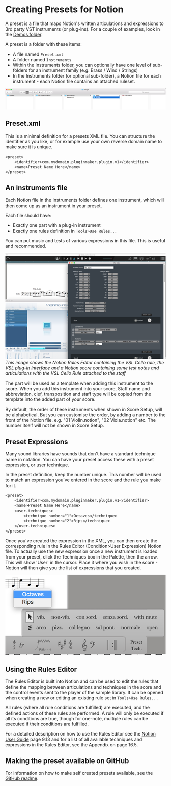 Creating Presets for Notion
==========================
A preset is a file that maps Notion's written articulations and expressions to 3rd party VST instruments (or plug-ins). For a couple of examples, look in the [Demos folder](/Demos).

A preset is a folder with these items:

* A file named `Preset.xml`
* A folder named `Instruments`
* Within the Instruments folder, you can optionally have one level of sub-folders for an instrument family (e.g. Brass / Wind / Strings)
* In the Instruments folder (or optional sub-folder), a Notion file for each instrument - each Notion file contains an attached ruleset.

![Preset folder](/Documentation/Screenshots/preset_folder_setup.png?raw=true "Presets Folder")


Preset.xml
----------
This is a minimal definition for a presets XML file. You can structure the identifier as you like, or for example use your own reverse domain name to make sure it is unique. 

    <preset>
        <identifier>com.mydomain.pluginmaker.plugin.v1</identifier>
        <name>Preset Name Here</name>
    </preset>


An instruments file
-------------------
Each Notion file in the Instruments folder defines one instrument, which will then come up as an instrument in your preset.

Each file should have:

* Exactly one part with a plug-in instrument
* Exactly one rules definition in `Tools>Use Rules...`

You can put music and tests of various expressions in this file. This is useful and recommended.

![Notion file with Rule](/Documentation/Screenshots/rules_editor.png?raw=true "Notion file with Rule" )
*This image shows the Notion Rules Editor containing the VSL Cello rule, the VSL plug-in interface and a Notion score containing some test notes and articulations with the VSL Cello Rule attached to the staff*

The part will be used as a template when adding this instrument to the score. When you add this instrument into your score, Staff name and abbreviation, clef, transposition and staff type will be copied from the template into the added part of your score.

By default, the order of these instruments when shown in Score Setup, will be alphabetical. But you can customise the order, by adding a number to the front of the Notion file. e.g. "01 Violin.notion", "02 Viola.notion" etc. The number itself will not be shown in Score Setup.


Preset Expressions
------------------------
Many sound libraries have sounds that don't have a standard technique name in notation. You can have your preset access these with a preset expression, or user technique.

In the preset definition, keep the number unique. This number will be used to match an expression you've entered in the score and the rule you make for it.

    <preset>
        <identifier>com.mydomain.pluginmaker.plugin.v1</identifier>
        <name>Preset Name Here</name>
        <user-techniques>
            <technique number="1">Octaves</technique>
            <technique number="2">Rips</technique>
        </user-techniques>
    </preset>

Once you've created the expression in the XML, you can then create the corresponding rule in the Rules Editor (Condition>User Expression) Notion file. To actually use the new expression once a new instrument is loaded from your preset, click the Techniques box in the Palette, then the arrow. This will show 'User' in the cursor. Place it where you wish in the score - Notion will then give you the list of expressions that you created.

![Preset Expressions](/Documentation/Screenshots/preset_expression.png?raw=true "Preset Expressions")


Using the Rules Editor
----------------------
The Rules Editor is built into Notion and can be used to edit the rules that define the mapping between articulations and techniques in the score and the control events sent to the player of the sample library. It can be opened when creating a new or editing an existing rule set in `Tools>Use Rules...` 

All rules (where all rule conditions are fulfilled) are executed, and the defined actions of these rules are performed. A rule will only be executed if all its conditions are true, though for one-note, multiple rules can be executed if their conditions are fulfilled.

For a detailed description on how to use the Rules Editor see the [Notion User Guide](/Documentation/Notion%206.3%20User%20Guide.pdf) page 9.13 and for a list of all available techniques and expressions in the Rules Editor, see the Appendix on page 16.5.


Making the preset available on GitHub
-------------------------------------
For information on how to make self created presets available, see the [GitHub readme](/Documentation/Using%20GitHub.md).
